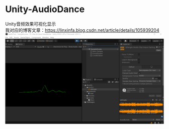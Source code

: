 # Unity-AudioDance
Unity音频效果可视化显示  
我对应的博客文章：https://linxinfa.blog.csdn.net/article/details/105939204  
![](https://raw.githubusercontent.com/linxinfa/Unity-AudioDance/master/Images/1.gif)  

